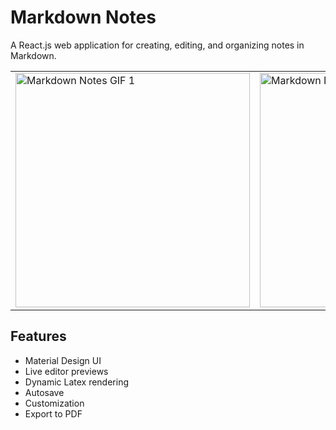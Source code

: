 # Markdown Notes

A React.js web application for creating, editing, and organizing notes in
Markdown.

<table align="center">
    <tr>
        <td>
            <img src="https://raw.githubusercontent.com/eliucs/markdown-notes/master/docs/readme-gif-1.gif" width="375px" alt="Markdown Notes GIF 1" title="Markdown Notes GIF 1">
        </td>
        <td>
            <img src="https://raw.githubusercontent.com/eliucs/markdown-notes/master/docs/readme-gif-2.gif" width="375px" alt="Markdown Notes GIF 2" title="Markdown Notes GIF 2">
        </td>
    </tr>
</table>

## Features

- Material Design UI
- Live editor previews
- Dynamic Latex rendering
- Autosave
- Customization
- Export to PDF
